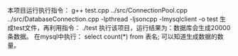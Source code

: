 本项目运行执行指令：
g++ test.cpp ../src/ConnectionPool.cpp ../src/DatabaseConnection.cpp -lpthread -ljsoncpp -lmysqlclient -o test
生成test文件，再利用指令：
./test
执行该项目，运行结果为：数据库会生成20000条数据。
在mysql中执行：
select count(*) from 表名;
可以知道生成数据的数量。
